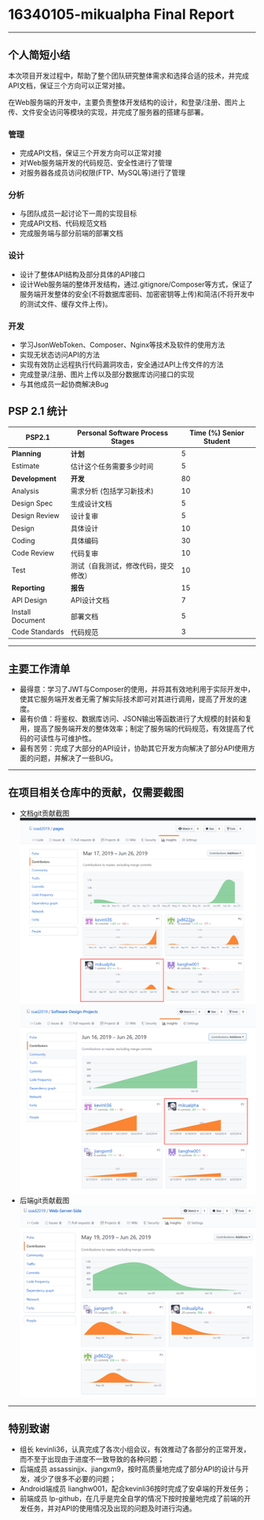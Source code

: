 # 16340105-mikualpha Final Report

---
## 个人简短小结

本次项目开发过程中，帮助了整个团队研究整体需求和选择合适的技术，并完成API文档，保证三个方向可以正常对接。

在Web服务端的开发中，主要负责整体开发结构的设计，和登录/注册、图片上传、文件安全访问等模块的实现，并完成了服务器的搭建与部署。

### 管理

- 完成API文档，保证三个开发方向可以正常对接
- 对Web服务端开发的代码规范、安全性进行了管理
- 对服务器各成员访问权限(FTP、MySQL等)进行了管理

### 分析

- 与团队成员一起讨论下一周的实现目标
- 完成API文档、代码规范文档
- 完成服务端与部分前端的部署文档

### 设计

- 设计了整体API结构及部分具体的API接口
- 设计Web服务端的整体开发结构，通过.gitignore/Composer等方式，保证了服务端开发整体的安全(不将数据库密码、加密密钥等上传)和简洁(不将开发中的测试文件、缓存文件上传)。

### 开发

- 学习JsonWebToken、Composer、Nginx等技术及软件的使用方法
- 实现无状态访问API的方法
- 实现有效防止远程执行代码漏洞攻击，安全通过API上传文件的方法
- 完成登录/注册、图片上传以及部分数据库访问接口的实现
- 与其他成员一起协商解决Bug

## PSP 2.1 统计

PSP2.1       | Personal Software Process Stages| Time (%) Senior Student |
------------ | ------------------------------- | ----------------------- |
**Planning** | **计划** | 5 |
Estimate  | 估计这个任务需要多少时间 | 5 |
**Development**  | **开发** | 80 |
Analysis   | 需求分析 (包括学习新技术) | 10 |
Design Spec | 生成设计文档 | 5 |
Design Review| 设计复审 | 5 |
Design| 具体设计 | 10 |
Coding| 具体编码 | 30 |
Code Review| 代码复审 | 10 |
Test| 测试（自我测试，修改代码，提交修改） | 10 |
**Reporting** | **报告** | 15 |
API Design| API设计文档 | 7 |
Install Document| 部署文档 | 5 |
Code Standards| 代码规范 | 3 |

---
## 主要工作清单

- 最得意：学习了JWT与Composer的使用，并将其有效地利用于实际开发中，使其它服务端开发者无需了解实际技术即可对其进行调用，提高了开发的速度。
- 最有价值：将鉴权、数据库访问、JSON输出等函数进行了大规模的封装和复用，提高了服务端开发的整体效率；制定了服务端的代码规范，有效提高了代码的可读性与可维护性。
- 最有苦劳：完成了大部分的API设计，协助其它开发方向解决了部分API使用方面的问题，并解决了一些BUG。

---
## 在项目相关仓库中的贡献，仅需要截图

- 文档git贡献截图  
![Document](../pic/Final-Report-mikualpha/01.png)
![Document](../pic/Final-Report-mikualpha/02.png)
- 后端git贡献截图  
![WebServerSide](../pic/Final-Report-mikualpha/03.png)  

---
## 特别致谢

- 组长 kevinli36，认真完成了各次小组会议，有效推动了各部分的正常开发，而不至于出现由于进度不一致导致的各种问题；
- 后端成员 assassinjjx、jiangxm9，按时高质量地完成了部分API的设计与开发，减少了很多不必要的问题；
- Android端成员 lianghw001，配合kevinli36按时完成了安卓端的开发任务；
- 前端成员 lp-github，在几乎是完全自学的情况下按时按量地完成了前端的开发任务，并对API的使用情况及出现的问题及时进行沟通。